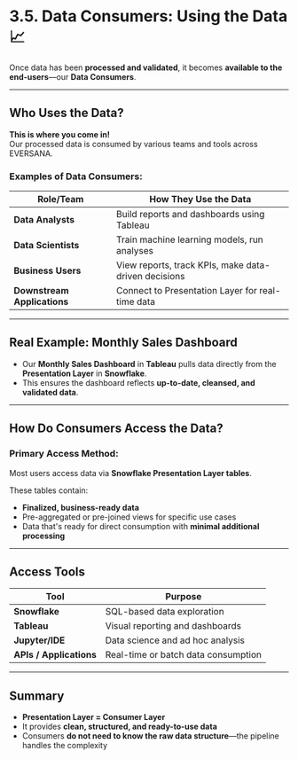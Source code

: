 # 3.5. Data Consumers: Using the Data 📈

Once data has been **processed and validated**, it becomes **available to the end-users**—our **Data Consumers**.

---

## Who Uses the Data?

**This is where you come in!**  
Our processed data is consumed by various teams and tools across EVERSANA.

### **Examples of Data Consumers:**

| Role/Team              | How They Use the Data                          |
|-----------------------|-----------------------------------------------|
| **Data Analysts**      | Build reports and dashboards using Tableau   |
| **Data Scientists**    | Train machine learning models, run analyses  |
| **Business Users**     | View reports, track KPIs, make data-driven decisions |
| **Downstream Applications** | Connect to Presentation Layer for real-time data |

---

## Real Example: Monthly Sales Dashboard

- Our **Monthly Sales Dashboard** in **Tableau** pulls data directly from the **Presentation Layer** in **Snowflake**.  
- This ensures the dashboard reflects **up-to-date, cleansed, and validated data**.

---

## How Do Consumers Access the Data?

### **Primary Access Method:**  
Most users access data via **Snowflake Presentation Layer tables**.

These tables contain:

- **Finalized, business-ready data**  
- Pre-aggregated or pre-joined views for specific use cases  
- Data that's ready for direct consumption with **minimal additional processing**

---

## Access Tools

| Tool          | Purpose                             |
|---------------|-------------------------------------|
| **Snowflake** | SQL-based data exploration          |
| **Tableau**   | Visual reporting and dashboards     |
| **Jupyter/IDE** | Data science and ad hoc analysis   |
| **APIs / Applications** | Real-time or batch data consumption |

---

## Summary

- **Presentation Layer = Consumer Layer**  
- It provides **clean, structured, and ready-to-use data**  
- Consumers **do not need to know the raw data structure**—the pipeline handles the complexity


